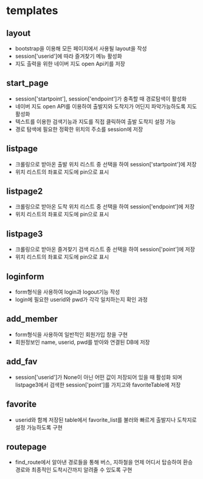 # templates

## layout
- bootstrap을 이용해 모든 페이지에서 사용될 layout을 작성
- session['userid']에 따라 즐겨찾기 메뉴 활성화
- 지도 출력을 위한 네이버 지도 open Api키를 저장


## start_page
- session['startpoint'], session['endpoint']가 충족할 때 경로탐색이 활성화
- 네이버 지도 open API를 이용하여 출발지와 도착지가 어딘지 파악가능하도록 지도 활성화
- 텍스트를 이용한 검색기능과 지도를 직접 클릭하여 출발 도착지 설정 가능
- 경로 탐색에 필요한 정확한 위치의 주소를 session에 저장

## listpage
- 크롤링으로 받아온 출발 위치 리스트 중 선택을 하여 session['startpoint']에 저장
- 위치 리스트의 좌표로 지도에 pin으로 표시

## listpage2
- 크롤링으로 받아온 도착 위치 리스트 중 선택을 하여 session['endpoint']에 저장
- 위치 리스트의 좌표로 지도에 pin으로 표시

## listpage3
- 크롤링으로 받아온 즐겨찾기 검색 리스트 중 선택을 하여 session['point']에 저장
- 위치 리스트의 좌표로 지도에 pin으로 표시

## loginform
- form형식을 사용하여 login과 logout기능 작성
- login에 필요한 userid와 pwd가 각각 일치하는지 확인 과정

## add_member
- form형식을 사용하여 일반적인 회원가입 창을 구현
- 회원정보인 name, userid, pwd를 받아와 연결된 DB에 저장

## add_fav
- session['userid']가 None이 아닌 어떤 값이 저장되어 있을 때 활성화 되며 listpage3에서 검색한 session['point']를 가지고와 favoriteTable에 저장

## favorite
- userid와 함께 저장된 table에서 favorite_list를 불러와 빠르게 출발지나 도착지로 설정 가능하도록 구현

## routepage
- find_route에서 알아낸 경로들을 통해 버스, 지하철을 언제 어디서 탑승하여 환승 경로와 최종적인 도착시간까지 알려줄 수 있도록 구현